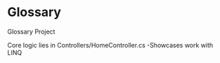 # Glossary
Glossary Project

Core logic lies in Controllers/HomeController.cs
-Showcases work with LINQ
